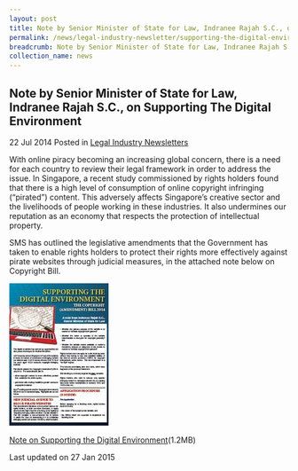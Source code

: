 ```yaml
---
layout: post
title: Note by Senior Minister of State for Law, Indranee Rajah S.C., on Supporting The Digital Environment
permalink: /news/legal-industry-newsletter/supporting-the-digital-environment/
breadcrumb: Note by Senior Minister of State for Law, Indranee Rajah S.C., on Supporting The Digital Environment
collection_name: news
---
```


<style>
  .image {width: 200px;}
  .image img {max-width: 100%;}
</style>

Note by Senior Minister of State for Law, Indranee Rajah S.C., on Supporting The Digital Environment
---

22 Jul 2014 Posted in [Legal Industry Newsletters](/news/legal-industry-newsletters/)

With online piracy becoming an increasing global concern, there is a need for each country to review their legal framework in order to address the issue. In Singapore, a recent study commissioned by rights holders found that there is a high level of consumption of online copyright infringing (“pirated”) content. This adversely affects Singapore’s creative sector and the livelihoods of people working in these industries. It also undermines our reputation as an economy that respects the protection of intellectual property.

SMS has outlined the legislative amendments that the Government has taken to enable rights holders to protect their rights more effectively against pirate websites through judicial measures, in the attached note below on Copyright Bill.

<div class="image">
  <a href="/files/CopyrightBill2014Newsletter.pdf/"><img src="/images/1422346007800.jpg/"></a>
</div>

<a href="/files/CopyrightBill2014Newsletter.pdf/">Note on Supporting the Digital Environment</a>(1.2MB)

<p class="right-side-updated">Last updated on 27 Jan 2015</p>
